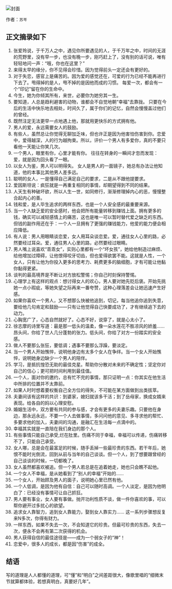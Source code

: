 ![封面](https://pic.dandy.fun/14918149333542.jpg)

作者：`苏芩`

## 正文摘录如下

1. 张爱玲说，于千万人之中，遇见你所要遇见的人，于千万年之中，时间的无涯的荒野里，没有早一步，也没有晚一步，刚巧赶上了，没有别的话可说，唯有轻轻地问一声：“哦，你也在这里？”
2. 来得太早的缘分，你不见得会珍惜。因为觉得前头一定还会有更好的。
3. 对于失恋，感官上是痛苦的。因为爱的感觉还在，可爱的行为已经不能再进行下去了。甩得掉的是人，甩不掉的是因他而成的习惯。 每爱一次，都会有一个“印记”留在你的生命中。
4. 今生，她为你倾其所有，来世，必要你为她穷其一生。
5. 要知道，人总是趋利避害的动物，谁都会不自觉地朝“幸福”去靠拢。 只要在今后的生活中快乐地去相处，时间久了，属于你们的记忆，自然会慢慢盖过他们的曾经。
6. 既然注定无法更早一点地遇上他，那就用更快乐的方式拥有他。
7. 男人的爱，永远需要女人的鼓励。
8. 有些人，虽然总让你觉得无聊加乏味，但也许正是因为他害怕伤害到你。恋爱中，爱得越深，人的行为越拘束。所以，评价一个男人有多爱你，真的不要只看他一天能让你笑几次。
9. 一个男人，眼里有你，心里才能有你。 往往在转身的一瞬间才忽而发现： 爱，就是因为回头看了一眼。
10. 以女人为鉴，男人可以明得失。 女人是男人的一面镜子，她总有办法让他知道，他的本事比其他男人差多远。
11. 聪明的女人，一是懂得自己满足自己的要求，二是从不跟他提要求。
12. 爱因斯坦说：疯狂就是一再重复相同的事情，却期望得到不同的结果。
13. 人天生有种破坏欲，所以人生一世，如同修行，渐渐修理掉内心的恶，慢慢整合起内心的善。
14. 钱和爱，是人毕生追求的两样东西，也是一个人安全感的最重要来源。
15. 当一个人缺乏爱的安全感时，他会把所有能量转移到赚钱上面。拥有更多的钱，确实可以减轻感情上的痛苦，这也是唯一可以暂时替代爱之缺乏的东西。但钱的副作用还在于：一个人一旦拥有了更强的赚钱能力，他爱的能力便会相应降低。
16. 有人说：男人用眼睛谈恋爱，女人用耳朵谈恋爱。爱，通往女人心里的路，必然要经过耳朵。爱，通往男人心里的路，必然要经过眼睛。
17. 男人嘴上说喜欢“乖乖女”，实则心里都有一个“坏女孩”，她给他制造过麻烦、给他增加过障碍，让他恨得咬牙切齿，但也爱得欲罢不能。这就是人性，一个女人，只有让他为你投入更多的思考力、耗费更多的脑细胞，才有可能让他黏你黏得更紧。
18. 谈判的最高境界是不断让对方放松警惕；你自己时刻保持警惕。
19. 心理学上有这样的观点：想讨得女人的欢心，男人要对她先贬后褒。开始先挑她一点小瑕疵，等她失望之际再来一番夸赞，这种心理落差会让她迅速产生好感。
20. 如果你喜欢一个男人，又不想那么快被他追到，切记，每当他追你追到失意，要给他几句肯定和鼓励——只有让他觉得自己快要成功了，才有继续追下去的动力。
21. 心胸宽广了，心态自然就好了。心态不好，说穿了，就是心太小了。
22. 徐志摩的诗里写道：最是那一低头的温柔，像一朵水莲花不胜凉风的娇羞…… 昂头间，你给了世人几分蓬勃的张力。低头间，你给了对方一份踏实的安全感。
23. 做人不要那么张狂，要低调；遇事不要那么浮躁，要淡定。
24. 当一个男人开始憔悴，说明他身边有太多个女人在争绊。当一个女人开始憔悴，说明她身边缺少一个男人的陪伴。
25. 学习，是抵抗惶恐无助的最佳克星。帮助你分散对未来的不确定性；坚定你对自己的信心；更可把时间利用到最佳值。
26. 一个人，面对你的邀约，总有忙不完的事情，那只证明一点：你其实在他生活中所排的位置并不太靠前。
27. 如果人时时想着要权衡自己全方位的得失，不可能在某方面做到出类拔萃。
28. 夫妻间该有这样的共识：到婆家，媳妇就该多干活；到了岳母家，换成女婿来表现。给各自的妈以心理安慰。
29. 婚姻生活中，双方要有共同的参与感，才会有更多的夫妻乐趣。只要他在身边，那永远永远，不要一个人去做事情，多问问他的意见、多寻求他的帮忙、多要求他的加入，夫妻间的沟通，是融汇在生活每一点滴中的。
30. 幸福其实就是一直陪在我们身边的那个人。
31. 有些事情只能自己承受,烂在肚里。伤痛不同于幸福，幸福可以传递，伤痛转移不了，只能自己承受。
32. 女人哪，总是会在最富足的时候，随手丢掉一些最珍贵的东西。若干年后，她恨不能时光倒流，回到从前与当年的自己谈谈。但一个人，到了想要跟曾经的自己谈谈的时候，一切都晚了。
33. 女人虽然都喜欢被追。但一个男人若总是在追着她走，她也只会瞧不起他。
34. 一个女人不幸福，是从她看到了“别人的幸福”开始的……
35. 一个女人，开始顾及男人的面子，说明她心里已然有他。
36. 一个人低调，是因为他有自信：自己可以随时高调。一个人淡定，是因为他明白了：已经没有事情可让自己抓狂。
37. 男人要有事业，女人要有事做。抛开功利性质不谈，做一件你喜欢的事，可以帮你避开过多扰心的欲望。
38. 追求女人靠智力，追到女人靠能力，娶到女人靠实力…… 这一系列步骤想反复来N多次，你得有财力。
39. 一样东西，如果不失去一次，不会知道它的珍贵。但最可珍贵的东西，失去一次，便永不会再有第二次获得的机会。
40. 男人获得自信的最佳途径是——成为一个弱女子的“神”！
41. 恋爱中，很多人的成长，都是因“伤害”的成全。

## 结语

写的道理是人人都懂的道理，可“懂”和“明白”之间差距很大，像歌里唱的“细微末节就算都体验，若想真明白，真要好几年”。

